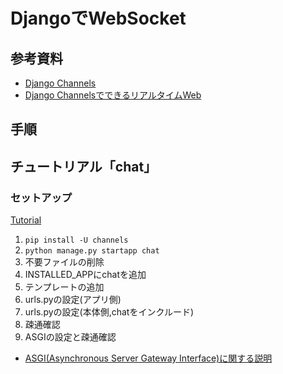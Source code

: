 # DjangoでWebSocket
## 参考資料
- [Django Channels](https://channels.readthedocs.io/en/stable/)
- [Django ChannelsでできるリアルタイムWeb](https://qiita.com/massa142/items/cbd508efe0c45b618b34)

## 手順
### 


## チュートリアル「chat」
### セットアップ
[Tutorial](https://channels.readthedocs.io/en/stable/tutorial/part_1.html)
1. `pip install -U channels`
2. `python manage.py startapp chat`
3. 不要ファイルの削除
4. INSTALLED_APPにchatを追加
5. テンプレートの追加
6. urls.pyの設定(アプリ側)
7. urls.pyの設定(本体側,chatをインクルード)
8. 疎通確認
9. ASGIの設定と疎通確認
  - [ASGI(Asynchronous Server Gateway Interface)に関する説明](https://cocolofun.com/django-channels/)
### 